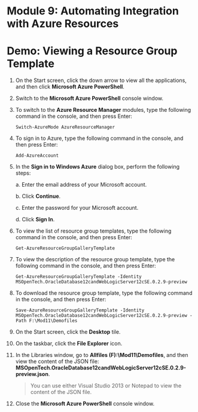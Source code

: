 # Module 9: Automating Integration with Azure Resources

# Demo: Viewing a Resource Group Template

1.  On the Start screen, click the down arrow to view all the applications, and then click **Microsoft Azure PowerShell**.

1.  Switch to the **Microsoft Azure PowerShell** console window.

1.  To switch to the **Azure Resource Manager** modules, type the following command in the console, and then press Enter:

	```
	Switch-AzureMode AzureResourceManager
	```

1.  To sign in to Azure, type the following command in the console, and then press Enter:

	```
	Add-AzureAccount
	```

1.  In the **Sign in to Windows Azure** dialog box, perform the following steps:

	a.  Enter the email address of your Microsoft account.

	b.  Click **Continue**.

	c.  Enter the password for your Microsoft account.

	d.  Click **Sign In**.

1.  To view the list of resource group templates, type the following command in the console, and then press Enter:

	```
	Get-AzureResourceGroupGalleryTemplate
	```

1.  To view the description of the resource group template, type the following command in the console, and then press Enter:

	```
	Get-AzureResourceGroupGalleryTemplate -Identity MSOpenTech.OracleDatabase12candWebLogicServer12cSE.0.2.9-preview
	```

1.  To download the resource group template, type the following command in the console, and then press Enter:

	```
	Save-AzureResourceGroupGalleryTemplate -Identity MSOpenTech.OracleDatabase12candWebLogicServer12cSE.0.2.9-preview -Path F:\Mod11\Demofiles
	```

1.  On the Start screen, click the **Desktop** tile.

1.  On the taskbar, click the **File Explorer** icon.

1.  In the Libraries window, go to **Allfiles (F):\\Mod11\\Demofiles**, and then view the content of the JSON file: **MSOpenTech.OracleDatabase12candWebLogicServer12cSE.0.2.9-preview.json**.

	> You can use either Visual Studio 2013 or Notepad to view the content of the JSON file.

1.  Close the **Microsoft Azure PowerShell** console window.
